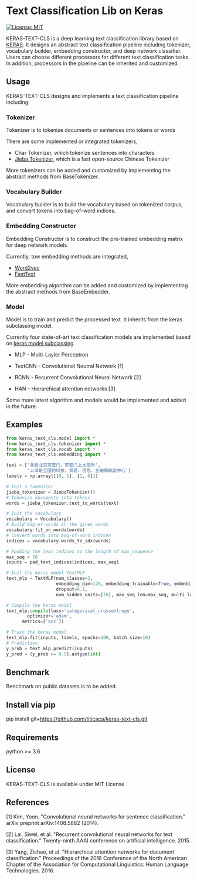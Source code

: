 # Text Classification Lib on Keras
[![License: MIT](https://img.shields.io/badge/License-MIT-blue.svg)](https://opensource.org/licenses/MIT)

KERAS-TEXT-CLS is a deep learning text classification library based on [KERAS](https://keras.io/). 
It designs an abstract text classification pipeline including tokenizer, 
vocabulary builder, embedding constructor, and deep network classifier.
Users can choose different processors for different text classification tasks. 
In addition, processors in the pipeline can be inherited and customized. 

## Usage

KERAS-TEXT-CLS designs and implements a text classification pipeline including:

### Tokenizer

Tokenizer is to tokenize documents or sentences into tokens or words

There are some implemented or integrated tokenizers,
- Char Tokenizer, which tokenize sentences into characters
- [Jieba Tokenizer](https://github.com/fxsjy/jieba), which is a fast open-source Chinese Tokenizer 

More tokenizers can be added and customized by implementing the abstract methods from BaseTokenizer.  

### Vocabulary Builder

Vocabulary builder is to build the vocabulary based on tokenized corpus, and convert tokens into bag-of-word indices.

### Embedding Constructor
 
Embedding Constructor is to construct the pre-trained embedding matrix for deep network models.

Currently, tow embedding methods are integrated,
- [Word2vec](https://radimrehurek.com/gensim/models/word2vec.html)
- [FastText](https://pypi.org/project/fasttext/)

More embedding algorithm can be added and customized by implementing the abstract methods from BaseEmbedder.

### Model

Model is to train and predict the processed text. It inherits from the keras subclassing model. 

Currently four state-of-art text classification models are implemented based on 
[keras model subclassing](https://keras.io/models/about-keras-models/#model-subclassing).

- MLP - Multi-Layler Perceptron

- TextCNN - Convolutional Neutral Network [1]

- RCNN - Recurrent Convolutional Neural Network [2]

- HAN - Hierarchical attention networks [3]

Some more latest algorithm and models would be implemented and added in the future.


## Examples
```python
from keras_text_cls.model import *
from keras_text_cls.tokenizer import *
from keras_text_cls.vocab import *
from keras_text_cls.embedding import *

text = ['我爱北京天安门，天安门上太阳升',
        '上海是全国的科技、贸易、信息、金融和航运中心']
labels = np.array([[0, 1], [1, 0]])

# Init a tokenizer
jieba_tokenizer = JiebaTokenizer()
# Tokenize documents into tokens
words = jieba_tokenizer.text_to_words(text)

# Init the vocabulary
vocabulary = Vocabulary()
# Build bag-of-words on the given words
vocabulary.fit_on_words(words)
# Convert words into bag-of-word indices
indices = vocabulary.words_to_idx(words)

# Padding the text indices to the length of max_sequence
max_seq = 10
inputs = pad_text_indices(indices, max_seq)

# Init the keras model TextMLP
text_mlp = TextMLP(num_classes=2,
                   embedding_dim=128, embedding_trainable=True, embedding_vocab_size=vocabulary.vocab_size,
                   dropout=0.1,
                   num_hidden_units=[10], max_seq_len=max_seq, multi_label=False)

# Compile the keras model
text_mlp.compile(loss='categorical_crossentropy',
        optimizer='adam',
      metrics=['acc'])

# Train the keras model 
text_mlp.fit(inputs, labels, epochs=100, batch_size=10)
# Prediction 
y_prob = text_mlp.predict(inputs)
y_pred = (y_prob >= 0.5).astype(int)

```


## Benchmark

Benchmark on public datasets is to be added.


## Install via pip

pip install git+https://github.com/titicaca/keras-text-cls.git

## Requirements

python >= 3.6


## License

KERAS-TEXT-CLS is available under MIT License


## References

[1] Kim, Yoon. "Convolutional neural networks for sentence classification." arXiv preprint arXiv:1408.5882 (2014).

[2] Lai, Siwei, et al. "Recurrent convolutional neural networks for text classification." Twenty-ninth AAAI conference on artificial intelligence. 2015.

[3] Yang, Zichao, et al. "Hierarchical attention networks for document classification." 
Proceedings of the 2016 Conference of the North American Chapter of the Association for Computational Linguistics: Human Language Technologies. 2016.
